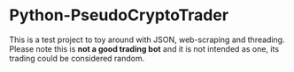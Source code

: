 # Python-PseudoCryptoTrader
This is a test project to toy around with JSON, web-scraping and threading. 
Please note this is **not a good trading bot** and it is not intended as one, its trading could be considered random.
